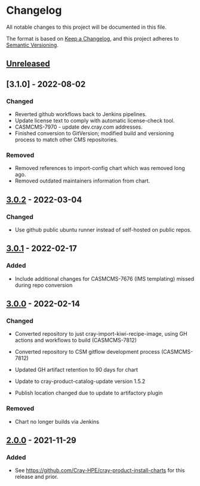 # Changelog
All notable changes to this project will be documented in this file.

The format is based on [Keep a Changelog](https://keepachangelog.com/en/1.0.0/), and this project adheres to [Semantic Versioning](https://semver.org/spec/v2.0.0.html).

## [Unreleased]

## [3.1.0] - 2022-08-02

### Changed
- Reverted github workflows back to Jenkins pipelines.
- Update license text to comply with automatic license-check tool.
- CASMCMS-7970 - update dev.cray.com addresses.
- Finished conversion to GitVersion; modified build and versioning process to match other CMS repositories.

### Removed
- Removed references to import-config chart which was removed long ago.
- Removed outdated maintainers information from chart.

## [3.0.2] - 2022-03-04

### Changed

- Use github public ubuntu runner instead of self-hosted on public repos.

## [3.0.1] - 2022-02-17

### Added

- Include additional changes for CASMCMS-7676 (IMS templating) missed during repo conversion

## [3.0.0] - 2022-02-14

### Changed

- Converted repository to just cray-import-kiwi-recipe-image, using GH actions and workflows to build (CASMCMS-7812)

- Converted repository to CSM gitflow development process (CASMCMS-7812)

- Updated GH artifact retention to 90 days for chart

- Update to cray-product-catalog-update version 1.5.2

- Publish location changed due to update to artifactory plugin

### Removed

- Chart no longer builds via Jenkins

## [2.0.0] - 2021-11-29

### Added

- See https://github.com/Cray-HPE/cray-product-install-charts for this release and prior.


[Unreleased]: https://github.com/Cray-HPE/cray-import-kiwi-recipe-image/compare/v3.0.2...HEAD

[3.0.2]: https://github.com/Cray-HPE/cray-import-kiwi-recipe-image/compare/v3.0.1...v3.0.2

[3.0.1]: https://github.com/Cray-HPE/cray-import-kiwi-recipe-image/compare/v3.0.0...v3.0.1

[3.0.0]: https://github.com/Cray-HPE/cray-import-kiwi-recipe-image/compare/v2.0.0...v3.0.0

[2.0.0]: https://github.com/Cray-HPE/cray-product-install-charts/releases
